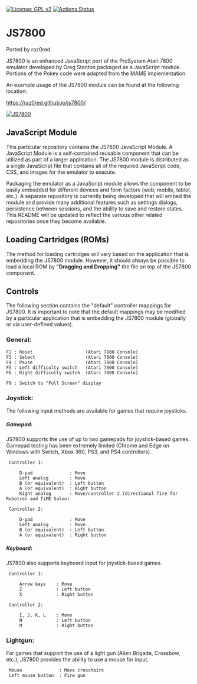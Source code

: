 [![License: GPL v2](https://img.shields.io/badge/License-GPL%20v2-blue.svg)](https://www.gnu.org/licenses/old-licenses/gpl-2.0.en.html)
[![Actions Status](https://github.com/raz0red/js7800/workflows/Build/badge.svg)](https://github.com/raz0red/js7800/actions)

# JS7800

Ported by raz0red

JS7800 is an enhanced JavaScript port of the ProSystem Atari 7800 emulator developed by Greg Stanton packaged as a JavaScript module.
Portions of the Pokey code were adapted from the MAME implementation.

An example usage of the JS7800 module can be found at the following location:

https://raz0red.github.io/js7800/

[![JS7800](https://github.com/raz0red/js7800/raw/master/screenshots/screenshot.png)](https://raz0red.github.io/js7800/)

## JavaScript Module

This particular repository contains the JS7800 JavaScript Module. A JavaScript Module is a self-contained reusable component that can be utilized as part of a larger application. The JS7800 module is distributed as a single JavaScript file that contains all of the required JavaScript code, CSS, and images for the emulator to execute. 

Packaging the emulator as a JavaScript module allows the component to be easily embedded for different devices and form factors (web, mobile, tablet, etc.). A separate repository is currently being developed that will embed the module and provide many additional features such as settings dialogs, persistence between sessions, and the ability to save and restore states. This README will be updated to reflect the various other related repositories once they become available.

## Loading Cartridges (ROMs)

The method for loading cartridges will vary based on the application that is embedding the JS7800 module. However, it should always be possible to load a local ROM by **"Dragging and Dropping"** the file on top of the JS7800 component. 

## Controls

The following section contains the "default" controller mappings for JS7800. It is important to note that the default mappings may be modified by a particular application that is embedding the JS7800 module (globally or via user-defined values). 

### General:
  
    F2 : Reset                    (Atari 7800 Console)
    F3 : Select                   (Atari 7800 Console)
    F4 : Pause                    (Atari 7800 Console)
    F5 : Left difficulty switch   (Atari 7800 Console)
    F6 : Right difficulty switch  (Atari 7800 Console)

    F9 : Switch to "Full Screen" display
                    
### Joystick:

The following input methods are available for games that require joysticks.
    
##### Gamepad:

JS7800 supports the use of up to two gamepads for joystick-based games. Gamepad testing has been extremely limited (Chrome and Edge on Windows with Switch, Xbox 360, PS3, and PS4 controllers).

     Controller 1:
     
         D-pad              : Move
         Left analog        : Move
         B (or equivalent)  : Left button
         A (or equivalent)  : Right button
         Right analog       : Move/controller 2 (directional fire for Robotron and TiME Salvo)
       
     Controller 2:
     
         D-pad              : Move
         Left analog        : Move
         B (or equivalent)  : Left button
         A (or equivalent)  : Right button
    
##### Keyboard:

JS7800 also supports keyboard input for joystick-based games.
    
     Controller 1:
     
         Arrow keys    : Move
         Z             : Left button
         X             : Right button
       
     Controller 2:
     
         I, J, K, L    : Move
         N             : Left button
         M             : Right button

### Lightgun:

For games that support the use of a light gun (Alien Brigade, Crossbow, etc.), JS7800 provides the ability to use a mouse for input.

     Mouse              : Move crosshairs
     Left mouse button  : Fire gun
